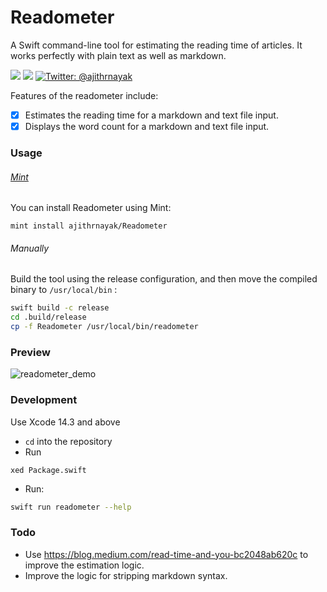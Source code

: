 # Readometer
A Swift command-line tool for estimating the reading time of articles. It works perfectly with plain text as well as markdown.

<p>
  <img src="https://img.shields.io/badge/language-swift5.8-f48041.svg?style=flat"/>
  <img src="https://img.shields.io/badge/License-MIT-yellow.svg?style=flat"/>
  <a href="https://twitter.com/ajithrnayak">
  	<img src="https://img.shields.io/badge/contact-@ajithrnayak-blue.svg?style=flat" alt="Twitter: @ajithrnayak" />
  </a>
</p>

Features of the readometer include:

- [x] Estimates the reading time for a markdown and text file input.
- [x] Displays the word count for a markdown and text file input.

### Usage

###### [Mint](https://github.com/yonaskolb/mint)

You can install Readometer using Mint:

```
mint install ajithrnayak/Readometer
```

###### Manually

Build the tool using the release configuration, and then move the compiled binary to `/usr/local/bin` :

```bash
swift build -c release
cd .build/release
cp -f Readometer /usr/local/bin/readometer
```

### Preview

![readometer_demo](https://user-images.githubusercontent.com/3415400/230220947-19d63ef3-824c-4813-9964-85cf700a99d2.gif)


### Development

Use Xcode 14.3 and above

- `cd` into the repository
- Run
```
xed Package.swift
```
- Run:
```bash
swift run readometer --help
```

### Todo
- Use https://blog.medium.com/read-time-and-you-bc2048ab620c to improve the estimation logic.
- Improve the logic for stripping markdown syntax.

